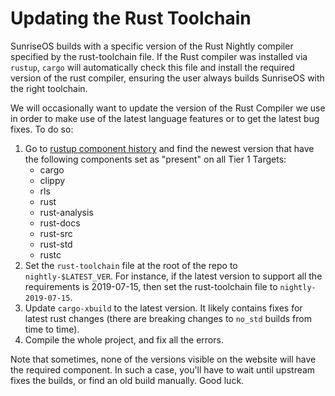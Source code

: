 # Updating the Rust Toolchain

SunriseOS builds with a specific version of the Rust Nightly compiler specified by the rust-toolchain file. If the Rust compiler was installed via `rustup`, `cargo` will automatically check this file and install the required version of the rust compiler, ensuring the user always builds SunriseOS with the right toolchain.

We will occasionally want to update the version of the Rust Compiler we use in order to make use of the latest language features or to get the latest bug fixes. To do so:

1. Go to [rustup component history] and find the newest version that have the following components set as "present" on all Tier 1 Targets:
    - cargo
    - clippy
    - rls
    - rust
    - rust-analysis
    - rust-docs
    - rust-src
    - rust-std
    - rustc
2. Set the `rust-toolchain` file at the root of the repo to `nightly-$LATEST_VER`. For instance, if the latest version to support all the requirements is 2019-07-15, then set the rust-toolchain file to `nightly-2019-07-15`.
3. Update `cargo-xbuild` to the latest version. It likely contains fixes for latest rust changes (there are breaking changes to `no_std` builds from time to time).
4. Compile the whole project, and fix all the errors.

Note that sometimes, none of the versions visible on the website will have the required component. In such a case, you'll have to wait until upstream fixes the builds, or find an old build manually. Good luck.

[rustup component history]: https://rust-lang.github.io/rustup-components-history/